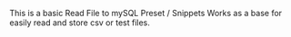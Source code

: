 This is a basic Read File to mySQL Preset / Snippets
Works as a base for easily read and store csv or test files.

